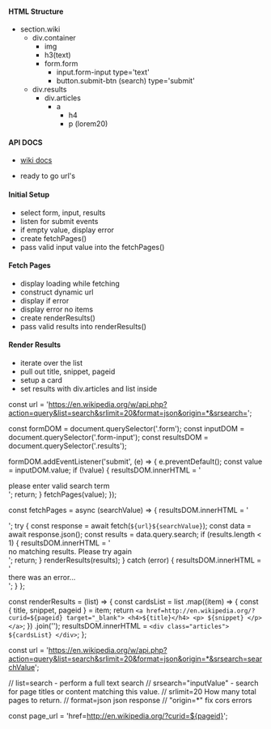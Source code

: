 #### HTML Structure

- section.wiki
  - div.container
    - img
    - h3(text)
    - form.form
      - input.form-input type='text'
      - button.submit-btn (search) type='submit'
  - div.results
    - div.articles
      - a
        - h4
        - p (lorem20)

#### API DOCS

- [wiki docs](https://www.mediawiki.org/wiki/API:Main_page)

- ready to go url's

#### Initial Setup

- select form, input, results
- listen for submit events
- if empty value, display error
- create fetchPages()
- pass valid input value into the fetchPages()

#### Fetch Pages

- display loading while fetching
- construct dynamic url
- display if error
- display error no items
- create renderResults()
- pass valid results into renderResults()

#### Render Results

- iterate over the list
- pull out title, snippet, pageid
- setup a card
- set results with div.articles and list inside

const url =
'https://en.wikipedia.org/w/api.php?action=query&list=search&srlimit=20&format=json&origin=*&srsearch=';

const formDOM = document.querySelector('.form');
const inputDOM = document.querySelector('.form-input');
const resultsDOM = document.querySelector('.results');

formDOM.addEventListener('submit', (e) => {
e.preventDefault();
const value = inputDOM.value;
if (!value) {
resultsDOM.innerHTML =
'<div class="error"> please enter valid search term</div>';
return;
}
fetchPages(value);
});

const fetchPages = async (searchValue) => {
resultsDOM.innerHTML = '<div class="loading"></div>';
try {
const response = await fetch(`${url}${searchValue}`);
const data = await response.json();
const results = data.query.search;
if (results.length < 1) {
resultsDOM.innerHTML =
'<div class="error">no matching results. Please try again</div>';
return;
}
renderResults(results);
} catch (error) {
resultsDOM.innerHTML = '<div class="error"> there was an error...</div>';
}
};

const renderResults = (list) => {
const cardsList = list
.map((item) => {
const { title, snippet, pageid } = item;
return `<a href=http://en.wikipedia.org/?curid=${pageid} target="_blank"> <h4>${title}</h4> <p> ${snippet} </p> </a>`;
})
.join('');
resultsDOM.innerHTML = `<div class="articles"> ${cardsList} </div>`;
};

const url =
'https://en.wikipedia.org/w/api.php?action=query&list=search&srlimit=20&format=json&origin=*&srsearch=searchValue';

// list=search - perform a full text search
// srsearch="inputValue" - search for page titles or content matching this value.
// srlimit=20 How many total pages to return.
// format=json json response
// "origin=\*" fix cors errors

const page_url = 'href=http://en.wikipedia.org/?curid=${pageid}';
